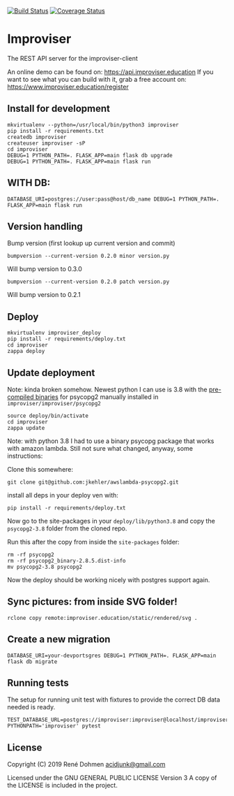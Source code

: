 [![Build Status](https://travis-ci.com/acidjunk/improviser.svg?branch=master)](https://travis-ci.com/acidjunk/improviser) 
[![Coverage Status](https://coveralls.io/repos/github/acidjunk/improviser/badge.svg?branch=master)](https://coveralls.io/github/acidjunk/improviser?branch=master)

# Improviser

The REST API server for the improviser-client

An online demo can be found on: https://api.improviser.education
If you want to see what you can build with it, grab a free account on: https://www.improviser.education/register

## Install for development

    mkvirtualenv --python=/usr/local/bin/python3 improviser
    pip install -r requirements.txt
    createdb improviser
    createuser improviser -sP
    cd improviser
    DEBUG=1 PYTHON_PATH=. FLASK_APP=main flask db upgrade
    DEBUG=1 PYTHON_PATH=. FLASK_APP=main flask run

## WITH DB:

    DATABASE_URI=postgres://user:pass@host/db_name DEBUG=1 PYTHON_PATH=. FLASK_APP=main flask run

## Version handling

Bump version (first lookup up current version and commit)

    bumpversion --current-version 0.2.0 minor version.py

Will bump version to 0.3.0

    bumpversion --current-version 0.2.0 patch version.py

Will bump version to 0.2.1

## Deploy
```
mkvirtualenv improviser_deploy
pip install -r requirements/deploy.txt
cd improviser
zappa deploy
```

## Update deployment


Note: kinda broken somehow. Newest python I can use is 3.8 with the [pre-compiled binaries](https://github.com/jkehler/awslambda-psycopg2/tree/master/psycopg2-3.8) for psycopg2 manually installed in `improviser/improviser/psycopg2`

```
source deploy/bin/activate
cd improviser
zappa update
```

Note: with python 3.8 I had to use a binary psycopg package that works with amazon lambda. Still not sure what changed, 
anyway, some instructions:

Clone this somewhere:

`git clone git@github.com:jkehler/awslambda-psycopg2.git`

install all deps in your deploy ven with: 

`pip install -r requirements/deploy.txt`

Now go to the site-packages in your `deploy/lib/python3.8` and copy the `psycopg2-3.8` folder from the cloned repo.

Run this after the copy from inside the `site-packages` folder:

```
rm -rf psycopg2
rm -rf psycopg2_binary-2.8.5.dist-info
mv psycopg2-3.8 psycopg2
```

Now the deploy should be working nicely with postgres support again.

## Sync pictures: from inside SVG folder!
```
rclone copy remote:improviser.education/static/rendered/svg .
```

## Create a new migration

    DATABASE_URI=your-devportsgres DEBUG=1 PYTHON_PATH=. FLASK_APP=main flask db migrate

## Running tests

The setup for running unit test with fixtures to provide the correct DB data needed is ready.

```
TEST_DATABASE_URL=postgres://improviser:improviser@localhost/improviser_test PYTHONPATH='improviser' pytest
```

## License
Copyright (C) 2019 René Dohmen <acidjunk@gmail.com>

Licensed under the GNU GENERAL PUBLIC LICENSE Version 3
A copy of the LICENSE is included in the project.
